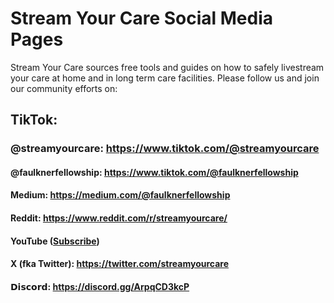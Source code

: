 # Stream Your Care Social Media Pages

Stream Your Care sources free tools and guides on how to safely livestream your care at home and in long term care facilities. Please follow us and join our community efforts on:

## TikTok: 

### @streamyourcare: https://www.tiktok.com/@streamyourcare

#### @faulknerfellowship: https://www.tiktok.com/@faulknerfellowship

#### **Medium**: https://medium.com/@faulknerfellowship

#### **Reddit**: https://www.reddit.com/r/streamyourcare/

#### **YouTube** ([Subscribe](https://www.youtube.com/channel/UCLwZf1AEFFSMoUGZHFmfiRw?sub_confirmation=1))

#### **X** (fka Twitter): https://twitter.com/streamyourcare

#### 𝗗𝗶𝘀𝗰𝗼𝗿𝗱: https://discord.gg/ArpqCD3kcP